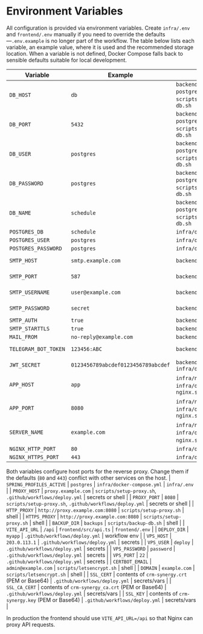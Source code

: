 # Environment Variables

All configuration is provided via environment variables. Create `infra/.env` and
`frontend/.env` manually if you need to override the defaults—`.env.example` is
no longer part of the workflow. The table below lists each variable, an example
value, where it is used and the recommended storage location. When a variable is
not defined, Docker Compose falls back to sensible defaults suitable for local
development.

| Variable | Example | Consumed In | Location |
| --- | --- | --- | --- |
| `DB_HOST` | `db` | `backend/src/main/resources/application-postgres.yml`, `infra/docker-compose.yml`, `scripts/wait-for-db.sh`, `scripts/backup-db.sh` | `infra/.env` |
| `DB_PORT` | `5432` | `backend/src/main/resources/application-postgres.yml`, `infra/docker-compose.yml`, `scripts/wait-for-db.sh`, `scripts/backup-db.sh` | `infra/.env` |
| `DB_USER` | `postgres` | `backend/src/main/resources/application-postgres.yml`, `infra/docker-compose.yml`, `scripts/wait-for-db.sh`, `scripts/backup-db.sh` | `infra/.env` |
| `DB_PASSWORD` | `postgres` | `backend/src/main/resources/application-postgres.yml`, `infra/docker-compose.yml`, `scripts/wait-for-db.sh`, `scripts/backup-db.sh` | `infra/.env` |
| `DB_NAME` | `schedule` | `backend/src/main/resources/application-postgres.yml`, `infra/docker-compose.yml`, `scripts/wait-for-db.sh`, `scripts/backup-db.sh` | `infra/.env` |
| `POSTGRES_DB` | `schedule` | `infra/docker-compose.yml` | `infra/.env` |
| `POSTGRES_USER` | `postgres` | `infra/docker-compose.yml` | `infra/.env` |
| `POSTGRES_PASSWORD` | `postgres` | `infra/docker-compose.yml` | `infra/.env` |
| `SMTP_HOST` | `smtp.example.com` | `backend/src/main/resources/application.yml` | `infra/.env` or secrets |
| `SMTP_PORT` | `587` | `backend/src/main/resources/application.yml` | `infra/.env` or secrets |
| `SMTP_USERNAME` | `user@example.com` | `backend/src/main/resources/application.yml` | `infra/.env` or secrets |
| `SMTP_PASSWORD` | `secret` | `backend/src/main/resources/application.yml` | `infra/.env` or secrets |
| `SMTP_AUTH` | `true` | `backend/src/main/resources/application.yml` | `infra/.env` |
| `SMTP_STARTTLS` | `true` | `backend/src/main/resources/application.yml` | `infra/.env` |
| `MAIL_FROM` | `no-reply@example.com` | `backend/src/main/resources/application.yml` | `infra/.env` |
| `TELEGRAM_BOT_TOKEN` | `123456:ABC` | `backend/src/main/resources/application.yml` | `infra/.env` or secrets |
| `JWT_SECRET` | `0123456789abcdef0123456789abcdef` | `backend/src/main/resources/application.yml`, `infra/docker-compose.yml` | `infra/.env` or secrets |
| `APP_HOST` | `app` | `infra/nginx/nginx.conf.template`, `infra/docker-compose.yml`, `scripts/render-nginx.sh` | `infra/.env` |
| `APP_PORT` | `8080` | `infra/nginx/nginx.conf.template`, `infra/docker-compose.yml`, `scripts/render-nginx.sh` | `infra/.env` |
| `SERVER_NAME` | `example.com` | `infra/nginx/nginx.conf.template`, `infra/docker-compose.yml`, `scripts/render-nginx.sh`, `scripts/letsencrypt.sh` | `infra/.env` |
| `NGINX_HTTP_PORT` | `80` | `infra/docker-compose.yml` | `infra/.env` |
| `NGINX_HTTPS_PORT` | `443` | `infra/docker-compose.yml` | `infra/.env` |

Both variables configure host ports for the reverse proxy. Change them if the
defaults (`80` and `443`) conflict with other services on the host.
| `SPRING_PROFILES_ACTIVE` | `postgres` | `infra/docker-compose.yml` | `infra/.env` |
| `PROXY_HOST` | `proxy.example.com` | `scripts/setup-proxy.sh`, `.github/workflows/deploy.yml` | secrets or shell |
| `PROXY_PORT` | `8080` | `scripts/setup-proxy.sh`, `.github/workflows/deploy.yml` | secrets or shell |
| `HTTP_PROXY` | `http://proxy.example.com:8080` | `scripts/setup-proxy.sh` | shell |
| `HTTPS_PROXY` | `http://proxy.example.com:8080` | `scripts/setup-proxy.sh` | shell |
| `BACKUP_DIR` | `backups` | `scripts/backup-db.sh` | shell |
| `VITE_API_URL` | `/api` | `frontend/src/api.ts` | `frontend/.env` |
| `DEPLOY_DIR` | `myapp` | `.github/workflows/deploy.yml` | workflow env |
| `VPS_HOST` | `203.0.113.1` | `.github/workflows/deploy.yml` | secrets |
| `VPS_USER` | `deploy` | `.github/workflows/deploy.yml` | secrets |
| `VPS_PASSWORD` | `password` | `.github/workflows/deploy.yml` | secrets |
| `VPS_PORT` | `22` | `.github/workflows/deploy.yml` | secrets |
| `CERTBOT_EMAIL` | `admin@example.com` | `scripts/letsencrypt.sh` | shell |
| `DOMAIN` | `example.com` | `scripts/letsencrypt.sh` | shell |
| `SSL_CERT` | contents of `crm-synergy.crt` (PEM or Base64) | `.github/workflows/deploy.yml` | secrets/vars |
| `SSL_CA_CERT` | contents of `crm-synergy_ca.crt` (PEM or Base64) | `.github/workflows/deploy.yml` | secrets/vars |
| `SSL_KEY`  | contents of `crm-synergy.key` (PEM or Base64) | `.github/workflows/deploy.yml` | secrets/vars |

In production the frontend should use `VITE_API_URL=/api` so that Nginx can proxy API requests.


